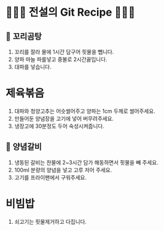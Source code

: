 # 👨🏻‍🍳 전설의 Git Recipe 👩🏻‍🍳

## 🍲 꼬리곰탕

1. 꼬리를 잘라 물에 1시간 담구어 핏물을 뺍니다.
2. 양파 마늘 파를넣고 중불로 2시간끓입니다.
3. 대파를 넣습니다.

# 제육볶음

1. 대파와 청양고추는 어슷썰어주고 양파는 1cm 두께로 썰어주세요.
2. 만들어둔 양념장을 고기에 넣어 버무려주세요.
3. 냉장고에 30분정도 두어 숙성시켜줍니다.

## 🥩 양념갈비

1. 냉동된 갈비는 찬물에 2~3시간 담가 해동하면서 핏물을 빼 주세요.
2. 100ml 분량의 양념을 넣고 고루 저어 주세요.
3. 고기를 프라이팬에서 구워주세요.

# 비빔밥

1. 쇠고기는 핏물제거하고 다집니다.
